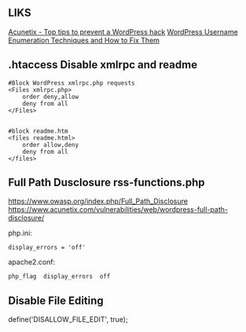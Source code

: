 
## LIKS
[Acunetix - Top tips to prevent a WordPress hack](https://www.acunetix.com/websitesecurity/preventing-wordpress-hack/)
[WordPress Username Enumeration Techniques and How to Fix Them](https://medium.com/@ahmed_elhady/wordpress-username-enumeration-techniques-2ca0510df632)



## .htaccess Disable xmlrpc and readme

```
#Block WordPress xmlrpc.php requests
<Files xmlrpc.php>
    order deny,allow
    deny from all
</Files>


#block readme.htm
<files readme.html>
    order allow,deny
    deny from all
</files>
```

## Full Path Dusclosure rss-functions.php
https://www.owasp.org/index.php/Full_Path_Disclosure
https://www.acunetix.com/vulnerabilities/web/wordpress-full-path-disclosure/

php.ini:
```
display_errors = 'off'
```
apache2.conf:
```
php_flag  display_errors  off
```

## Disable File Editing
define('DISALLOW_FILE_EDIT', true);
